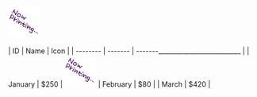 ![alt text](Icons/00000001.png)



| ID       | Name    | Icon |
| -------- | ------- | -------__________________________ |
| January  | $250    | ![alt text](Icons/00000001.png)
| February | $80     |
| March    | $420    |
